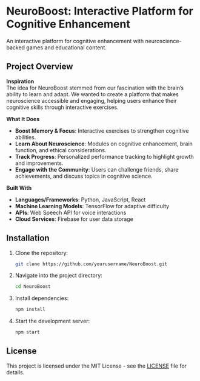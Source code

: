 # NeuroBoost: Interactive Platform for Cognitive Enhancement

An interactive platform for cognitive enhancement with neuroscience-backed games and educational content.

## Project Overview

**Inspiration**  
The idea for NeuroBoost stemmed from our fascination with the brain’s ability to learn and adapt. We wanted to create a platform that makes neuroscience accessible and engaging, helping users enhance their cognitive skills through interactive exercises.

**What It Does**  
- **Boost Memory & Focus**: Interactive exercises to strengthen cognitive abilities.
- **Learn About Neuroscience**: Modules on cognitive enhancement, brain function, and ethical considerations.
- **Track Progress**: Personalized performance tracking to highlight growth and improvements.
- **Engage with the Community**: Users can challenge friends, share achievements, and discuss topics in cognitive science.

**Built With**  
- **Languages/Frameworks**: Python, JavaScript, React
- **Machine Learning Models**: TensorFlow for adaptive difficulty
- **APIs**: Web Speech API for voice interactions
- **Cloud Services**: Firebase for user data storage

## Installation

1. Clone the repository:
   ```bash
   git clone https://github.com/yourusername/NeuroBoost.git
   ```
2. Navigate into the project directory:
   ```bash
   cd NeuroBoost
   ```
3. Install dependencies:
   ```bash
   npm install
   ```
4. Start the development server:
   ```bash
   npm start
   ```

## License
This project is licensed under the MIT License - see the [LICENSE](LICENSE) file for details.
